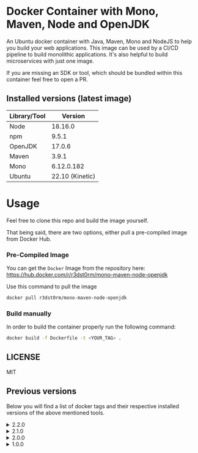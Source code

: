 # Docker Container with Mono, Maven, Node and OpenJDK

An Ubuntu docker container with Java, Maven, Mono and NodeJS to help you build your web applications. This image can be used by a CI/CD pipeline to build monolithic applications. It's also helpful to build microservices with just one image.

If you are missing an SDK or tool, which should be bundled within this container feel free to open a PR.

## Installed versions (latest image)

| Library/Tool | Version       |
|--------------|---------------|
| Node         | 18.16.0       |
| npm          | 9.5.1         |
| OpenJDK      | 17.0.6        |
| Maven        | 3.9.1         |
| Mono         | 6.12.0.182    |
| Ubuntu       | 22.10 (Kinetic) |

# Usage 

Feel free to clone this repo and build the image yourself.

That being said, there are two options, either pull a pre-compiled image from Docker Hub.

### Pre-Compiled Image

You can get the `Docker` Image from the repository here: https://hub.docker.com/r/r3dst0rm/mono-maven-node-openjdk

Use this command to pull the image
```bash
docker pull r3dst0rm/mono-maven-node-openjdk
```

### Build manually

In order to build the container properly run the following command:

```bash
docker build -f Dockerfile -t <YOUR_TAG> .
```

## LICENSE

MIT

## Previous versions

Below you will find a list of docker tags and their respective installed versions of the above mentioned tools.

<details>
  <summary>2.2.0</summary>

This release contains the following versions

| Library/Tool | Version       |
|--------------|---------------|
| Node         | 16.17.0       |
| npm          | 8.15.0        |
| OpenJDK      | 11.0.16       |
| Maven        | 3.6.3         |
| Mono         | 6.12.0.182    |
| Ubuntu       | 20.04 (Focal) |
</details>

<details>
  <summary>2.1.0</summary>

This release contains the same versions as before, the only difference is that Ubuntu 20.04 is now used.

| Library/Tool | Version    |
|---------|------------|
| Node    | 16.13.2    |
| npm     | 8.1.2      |
| OpenJDK | 11.0.13    |
| Maven   | 3.6.0      |
| Mono    | 6.12.0.122 |
| Ubuntu  | 20.04 (Focal) |
</details>

<details>
  <summary>2.0.0</summary>

| Library/Tool | Version      |
|---------|--------------|
| Node    | 16.13.2      |
| npm     | 8.1.2        |
| OpenJDK | 11.0.13      |
| Maven   | 3.6.0        |
| Mono    | 6.12.0.122   |
| Ubuntu  | 18.04 |
</details>

<details>
  <summary>1.0.0</summary>

| Library/Tool | Version |
|---------|---------|
| Node    | 12.22.9  |
| npm     | 6.14.15   |
| OpenJDK | 11.0.13  |
| Maven   | 3.6.0   |
| Mono    | 6.12.0.122     |
| Ubuntu  | 18.04 |
</details>
